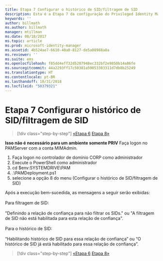 ```yaml
---
title: Etapa 7 Configurar o histórico de SID/filtragem de SID
description: Esta é a Etapa 7 da configuração do Privileged Identity Manager com scripts. Essa etapa aborda a configuração de filtragem e histórico do SID.
keywords: ''
author: billmath
ms.author: billmath
manager: mtillman
ms.date: 08/18/2017
ms.topic: article
ms.prod: microsoft-identity-manager
ms.assetid: 4b524ae7-6610-40a0-8127-de5a08988a8a
ms.reviewer: ''
ms.suite: ems
ms.openlocfilehash: f85dd4eff32d5207948ec332bf2e9850b14a86fe
ms.sourcegitcommit: 44a2293ff17c50381a59053303311d7db8b25249
ms.translationtype: HT
ms.contentlocale: pt-BR
ms.lasthandoff: 10/31/2018
ms.locfileid: "50379321"
---
```

# <a name="step-7-set-up-sid-historysid-filtering"></a>Etapa 7 Configurar o histórico de SID/filtragem de SID

> [!div class="step-by-step"]
> [«Etapa 6](sp1-step6-setup-pam-trust.md)
> [Etapa 8»](sp1-step8-pam-deployment-verification.md)

**Isso não é necessário para um ambiente somente PRIV** Faça logon no PAMServer com a conta MIMAdmin.

1. Faça logon no controlador de domínio CORP como administrador
2. Execute o PowerShell como administrador
3. cd $env:SYSTEMDRIVE\PAM
4. .\PAMDeployment.ps1
5. selecione a opção 8 do menu (Configurar o histórico de SID/filtragem de SID)

Após a execução bem-sucedida, as mensagens a seguir serão exibidas:<br/></br>
Para filtragem de SID: <br/></br>
"Definindo a relação de confiança para não filtrar os SIDs." ou "A filtragem de SID não está habilitada para esta relação de confiança". </br></br>
Para o histórico de SID: </br></br>
“Habilitando histórico de SID para essa relação de confiança” ou “O histórico de SID já está habilitado para essa relação de confiança”.

> [!div class="step-by-step"]
> [«Etapa 6](sp1-step6-setup-pam-trust.md)
> [Etapa 8»](sp1-step8-pam-deployment-verification.md)
